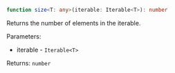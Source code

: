 ```typescript
function size<T: any>(iterable: Iterable<T>): number
```

Returns the number of elements in the iterable.

Parameters:
* iterable - `Iterable<T>`

Returns: `number`
